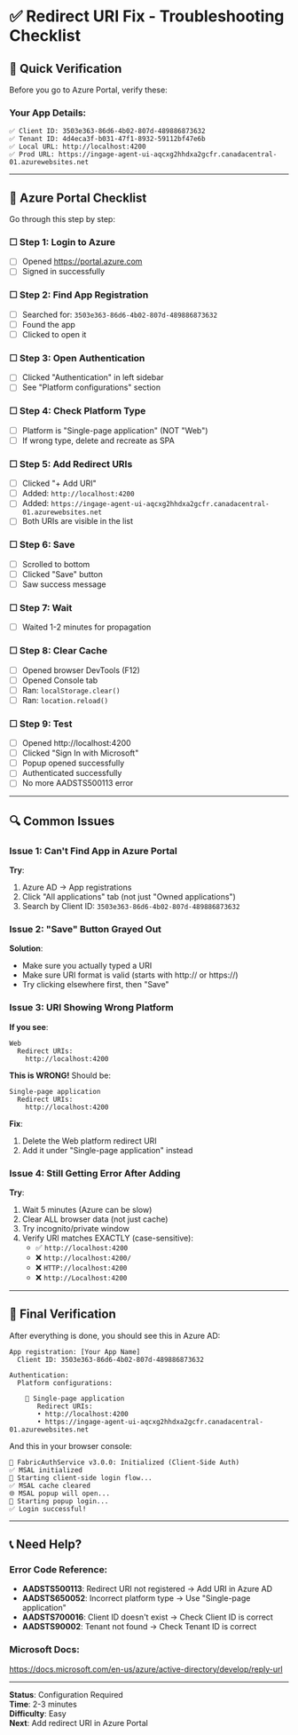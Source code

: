 # ✅ Redirect URI Fix - Troubleshooting Checklist

## 🎯 Quick Verification

Before you go to Azure Portal, verify these:

### Your App Details:
```
✅ Client ID: 3503e363-86d6-4b02-807d-489886873632
✅ Tenant ID: 4d4eca3f-b031-47f1-8932-59112bf47e6b
✅ Local URL: http://localhost:4200
✅ Prod URL: https://ingage-agent-ui-aqcxg2hhdxa2gcfr.canadacentral-01.azurewebsites.net
```

---

## 📝 Azure Portal Checklist

Go through this step by step:

### ☐ Step 1: Login to Azure
- [ ] Opened https://portal.azure.com
- [ ] Signed in successfully

### ☐ Step 2: Find App Registration
- [ ] Searched for: `3503e363-86d6-4b02-807d-489886873632`
- [ ] Found the app
- [ ] Clicked to open it

### ☐ Step 3: Open Authentication
- [ ] Clicked "Authentication" in left sidebar
- [ ] See "Platform configurations" section

### ☐ Step 4: Check Platform Type
- [ ] Platform is "Single-page application" (NOT "Web")
- [ ] If wrong type, delete and recreate as SPA

### ☐ Step 5: Add Redirect URIs
- [ ] Clicked "+ Add URI"
- [ ] Added: `http://localhost:4200`
- [ ] Added: `https://ingage-agent-ui-aqcxg2hhdxa2gcfr.canadacentral-01.azurewebsites.net`
- [ ] Both URIs are visible in the list

### ☐ Step 6: Save
- [ ] Scrolled to bottom
- [ ] Clicked "Save" button
- [ ] Saw success message

### ☐ Step 7: Wait
- [ ] Waited 1-2 minutes for propagation

### ☐ Step 8: Clear Cache
- [ ] Opened browser DevTools (F12)
- [ ] Opened Console tab
- [ ] Ran: `localStorage.clear()`
- [ ] Ran: `location.reload()`

### ☐ Step 9: Test
- [ ] Opened http://localhost:4200
- [ ] Clicked "Sign In with Microsoft"
- [ ] Popup opened successfully
- [ ] Authenticated successfully
- [ ] No more AADSTS500113 error

---

## 🔍 Common Issues

### Issue 1: Can't Find App in Azure Portal

**Try**:
1. Azure AD → App registrations
2. Click "All applications" tab (not just "Owned applications")
3. Search by Client ID: `3503e363-86d6-4b02-807d-489886873632`

### Issue 2: "Save" Button Grayed Out

**Solution**:
- Make sure you actually typed a URI
- Make sure URI format is valid (starts with http:// or https://)
- Try clicking elsewhere first, then "Save"

### Issue 3: URI Showing Wrong Platform

**If you see**:
```
Web
  Redirect URIs:
    http://localhost:4200
```

**This is WRONG!** Should be:
```
Single-page application
  Redirect URIs:
    http://localhost:4200
```

**Fix**:
1. Delete the Web platform redirect URI
2. Add it under "Single-page application" instead

### Issue 4: Still Getting Error After Adding

**Try**:
1. Wait 5 minutes (Azure can be slow)
2. Clear ALL browser data (not just cache)
3. Try incognito/private window
4. Verify URI matches EXACTLY (case-sensitive):
   - ✅ `http://localhost:4200`
   - ❌ `http://localhost:4200/`
   - ❌ `HTTP://localhost:4200`
   - ❌ `http://Localhost:4200`

---

## 🎯 Final Verification

After everything is done, you should see this in Azure AD:

```
App registration: [Your App Name]
  Client ID: 3503e363-86d6-4b02-807d-489886873632

Authentication:
  Platform configurations:
    
    📱 Single-page application
       Redirect URIs:
       • http://localhost:4200
       • https://ingage-agent-ui-aqcxg2hhdxa2gcfr.canadacentral-01.azurewebsites.net
```

And this in your browser console:

```
🔐 FabricAuthService v3.0.0: Initialized (Client-Side Auth)
✅ MSAL initialized
🔑 Starting client-side login flow...
✅ MSAL cache cleared
🌐 MSAL popup will open...
🔑 Starting popup login...
✅ Login successful!
```

---

## 📞 Need Help?

### Error Code Reference:
- **AADSTS500113**: Redirect URI not registered → Add URI in Azure AD
- **AADSTS650052**: Incorrect platform type → Use "Single-page application"
- **AADSTS700016**: Client ID doesn't exist → Check Client ID is correct
- **AADSTS90002**: Tenant not found → Check Tenant ID is correct

### Microsoft Docs:
https://docs.microsoft.com/en-us/azure/active-directory/develop/reply-url

---

**Status**: Configuration Required  
**Time**: 2-3 minutes  
**Difficulty**: Easy  
**Next**: Add redirect URI in Azure Portal
